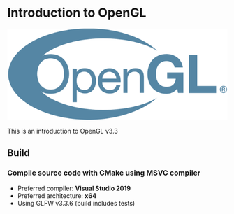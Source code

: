 # Introduction to OpenGL
![OpenGL Logo](res/opengl.png)

This is an introduction to OpenGL v3.3

## Build
### Compile source code with CMake using MSVC compiler
- Preferred compiler: **Visual Studio 2019**
- Preferred architecture: **x64**
- Using GLFW v3.3.6 (build includes tests)